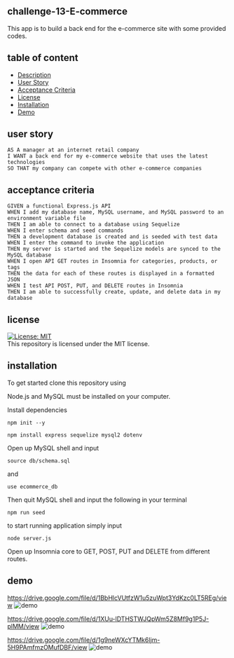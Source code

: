 ## challenge-13-E-commerce
This app is to build a back end for the e-commerce site with some provided codes. 

## table of content
* [Description](#description)
* [User Story](#user-story)
* [Acceptance Criteria](#acceptance-criteria)
* [License](#license)
* [Installation](#installation)
* [Demo](#demo)

## user story
```
AS A manager at an internet retail company
I WANT a back end for my e-commerce website that uses the latest technologies
SO THAT my company can compete with other e-commerce companies
```

## acceptance criteria
  
``` 
GIVEN a functional Express.js API
WHEN I add my database name, MySQL username, and MySQL password to an environment variable file
THEN I am able to connect to a database using Sequelize
WHEN I enter schema and seed commands
THEN a development database is created and is seeded with test data
WHEN I enter the command to invoke the application
THEN my server is started and the Sequelize models are synced to the MySQL database
WHEN I open API GET routes in Insomnia for categories, products, or tags
THEN the data for each of these routes is displayed in a formatted JSON
WHEN I test API POST, PUT, and DELETE routes in Insomnia
THEN I am able to successfully create, update, and delete data in my database
```

## license
[![License: MIT](https://img.shields.io/badge/License-MIT-yellow.svg)](https://opensource.org/licenses/MIT)
<br>
This repository is licensed under the MIT license.

## installation
To get started clone this repository using 

Node.js and MySQL must be installed on your computer.

Install dependencies 
```terminal
npm init --y
``` 
```terminal
npm install express sequelize mysql2 dotenv
```
Open up MySQL shell and input 
```terminal
source db/schema.sql
```
and 
```terminal
use ecommerce_db
```
Then quit MySQL shell and input the following in your terminal
```terminal
npm run seed
```
to start running application simply input 
```terminal
node server.js
```
Open up Insomnia core to GET, POST, PUT and DELETE from different routes.

## demo
<a href= https://drive.google.com/file/d/1BbHlcVUtfzW1u5zuWpt3YdKzc0LT5REg/view>https://drive.google.com/file/d/1BbHlcVUtfzW1u5zuWpt3YdKzc0LT5REg/view</a>
![demo](./Assets/category-get_post_put_delete.gif)

<a href=https://drive.google.com/file/d/1XUu-lDTHSTWJQpWm5Z8Mf9g1P5J-plMM/view>https://drive.google.com/file/d/1XUu-lDTHSTWJQpWm5Z8Mf9g1P5J-plMM/view</a>
![demo](./Assets/product-get_put_post_delete.gif)

<a href=https://drive.google.com/file/d/1g9neWXcYTMk6ljm-5H9PAmfmzOMufDBF/view>https://drive.google.com/file/d/1g9neWXcYTMk6ljm-5H9PAmfmzOMufDBF/view</a>
![demo](./Assets/tag-get_post_put_delete.gif)